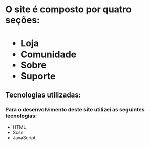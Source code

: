 <h1>O site é composto por quatro seções:<h1>

<ul>
<li>Loja</li>
<li>Comunidade</li>
<li>Sobre</li>
<li>Suporte</li>
</ul>

<h2>Tecnologias utilizadas:</h2>
<h3>Para o desenvolvimento deste site utilizei as seguintes tecnologias:</h3>

<ul>
<li>HTML</li>
<li>Scss</li>
<li>JavaScript</li>
</ul>